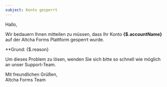```yaml
---
subject: Konto gesperrt
---
```


Hallo,

Wir bedauern Ihnen mitteilen zu müssen, dass Ihr Konto **{$.accountName}** auf der Altcha Forms Plattform gesperrt wurde.

\*\*Grund: {$.reason}

Um dieses Problem zu lösen, wenden Sie sich bitte so schnell wie möglich an unser Support-Team.

Mit freundlichen Grüßen,  
Altcha Forms Team
